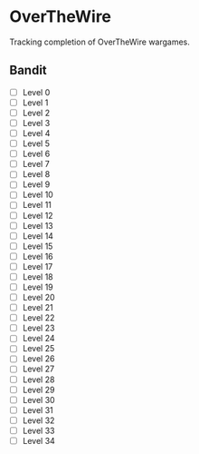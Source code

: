 # OverTheWire
Tracking completion of OverTheWire wargames.

## Bandit

- [ ] Level 0
- [ ] Level 1
- [ ] Level 2
- [ ] Level 3
- [ ] Level 4
- [ ] Level 5
- [ ] Level 6
- [ ] Level 7
- [ ] Level 8
- [ ] Level 9
- [ ] Level 10
- [ ] Level 11
- [ ] Level 12
- [ ] Level 13
- [ ] Level 14
- [ ] Level 15
- [ ] Level 16
- [ ] Level 17
- [ ] Level 18
- [ ] Level 19
- [ ] Level 20
- [ ] Level 21
- [ ] Level 22
- [ ] Level 23
- [ ] Level 24
- [ ] Level 25
- [ ] Level 26
- [ ] Level 27
- [ ] Level 28
- [ ] Level 29
- [ ] Level 30
- [ ] Level 31
- [ ] Level 32
- [ ] Level 33
- [ ] Level 34 
